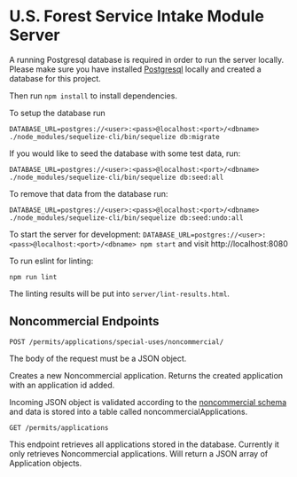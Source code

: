 # U.S. Forest Service Intake Module Server

A running Postgresql database is required in order to run the server locally.  Please make sure you have installed [Postgresql](https://www.postgresql.org/) locally and created a database for this project.

Then run `npm install` to install dependencies.

To setup the database run

`DATABASE_URL=postgres://<user>:<pass>@localhost:<port>/<dbname> ./node_modules/sequelize-cli/bin/sequelize db:migrate`

If you would like to seed the database with some test data, run:

`DATABASE_URL=postgres://<user>:<pass>@localhost:<port>/<dbname> ./node_modules/sequelize-cli/bin/sequelize db:seed:all`

To remove that data from the database run:

`DATABASE_URL=postgres://<user>:<pass>@localhost:<port>/<dbname> ./node_modules/sequelize-cli/bin/sequelize db:seed:undo:all`

To start the server for development: `DATABASE_URL=postgres://<user>:<pass>@localhost:<port>/<dbname> npm start` and visit http://localhost:8080

To run eslint for linting:

`npm run lint`

The linting results will be put into `server/lint-results.html`.

## Noncommercial Endpoints

```POST /permits/applications/special-uses/noncommercial/```

The body of the request must be a JSON object.

Creates a new Noncommercial application.  Returns the created application with an application id added.

Incoming JSON object is validated according to the [noncommercial schema](noncommercial-schema.es6) and data is stored into a table called noncommercialApplications.

```GET /permits/applications```

This endpoint retrieves all applications stored in the database.  Currently it only retrieves Noncommercial applications.  Will return a JSON array of Application objects.
